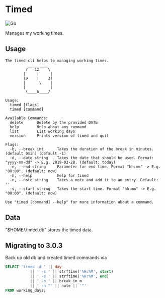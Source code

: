 # Timed

![Go](https://github.com/corka149/timed/workflows/Go/badge.svg)

Manages my working times.

## Usage
```
The timed cli helps to managing working times.
          _________
         /   12    \
        |     |     |
        |9    |    3|
        |      \    |
        |           |
         \____6____/

Usage:
  timed [flags]
  timed [command]

Available Commands:
  delete      Delete by the provided DATE
  help        Help about any command
  list        List working days
  version     Prints version of timed and quit

Flags:
  -b, --break int      Takes the duration of the break in minutes. (default 0min) (default -1)
  -d, --date string    Takes the date that should be used. Format: "yyyy-mm-dd" -> E.g. 2019-03-28. (default: today)
  -e, --end string     Parameter for end time. Format "hh:mm" -> E.g. "08:00". (default: now)
  -h, --help           help for timed
  -n, --note string    Takes a note and add it to an entry. Default: ''
  -s, --start string   Takes the start time. Format "hh:mm" -> E.g. "08:00". (default: now)

Use "timed [command] --help" for more information about a command.

```

## Data
"$HOME/.timed.db" stores the timed data.

## Migrating to 3.0.3

Back up old db and created timed commands via 
```sql
SELECT 'timed -d ' || day
           || ' -s ' || strftime('%H:%M', start)
           || ' -e ' || strftime('%H:%M', end)
           || ' -b ' || break_in_m
           || ' -n "' || note || '"'
FROM working_days;
```
